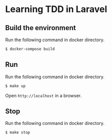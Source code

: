 # Learning TDD in Laravel

## Build the environment

Run the following command in docker directory.

```sh
$ docker-compose build
```

## Run

Run the following command in docker directory.

```sh
$ make up
```

Open `http://localhost` in a browser.

## Stop

Run the following command in docker directory.

```sh
$ make stop
```
